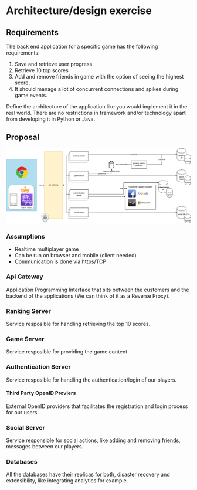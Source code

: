 # Architecture/design exercise

## Requirements

The back end application for a specific game has the following requirements:

1. Save and retrieve user progress
2. Retrieve 10 top scores
3. Add and remove friends in game with the option of seeing the highest score,
4. It should manage a lot of concurrent connections and spikes during game events.

Define the architecture of the application like you would implement it in the real world.
There are no restrictions in framework and/or technology apart from developing it in Python or Java.

## Proposal

![Diagram](./diagram.png)

### Assumptions

- Realtime multiplayer game
- Can be run on browser and mobile (client needed)
- Communication is done via https/TCP

### Api Gateway

Application Programming Interface that sits between the customers and the backend of the applications (We can think of it as a Reverse Proxy).

### Ranking Server

Service resposible for handling retrieving the top 10 scores.

### Game Server

Service resposible for providing the game content.

### Authentication Server

Service resposible for handling the authentication/login of our players.

#### Third Party OpenID Proviers

External OpenID providers that facilitates the registration and login process for our users.

### Social Server

Service responsible for social actions, like adding and removing friends, messages between our players.

### Databases

All the databases have their replicas for both, disaster recovery and extensibility, like integrating analytics for example.
